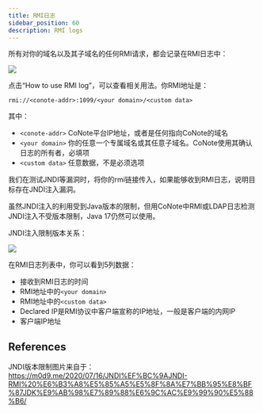 ```yaml
---
title: RMI日志
sidebar_position: 60
description: RMI logs
---
```


所有对你的域名以及其子域名的任何RMI请求，都会记录在RMI日志中：

![](@site/static/docs/rmilog_list.png)

点击“How to use RMI log”，可以查看相关用法。你RMI地址是：

```
rmi://<conote-addr>:1099/<your domain>/<custom data>
```

其中：

- `<conote-addr>` CoNote平台IP地址，或者是任何指向CoNote的域名
- `<your domain>` 你的任意一个专属域名或其任意子域名。CoNote使用其确认日志的所有者，必填项
- `<custom data>` 任意数据，不是必须选项

我们在测试JNDI等漏洞时，将你的rmi链接传入，如果能够收到RMI日志，说明目标存在JNDI注入漏洞。

<div className="comment_block">
  <p>虽然JNDI注入的利用受到Java版本的限制，但用CoNote中RMI或LDAP日志检测JNDI注入不受版本限制，Java 17仍然可以使用。</p>

  <p>JNDI注入限制版本关系：</p>

  ![](@site/static/docs/jndi_limit.png)
</div>

在RMI日志列表中，你可以看到5列数据：

- 接收到RMI日志的时间
- RMI地址中的`<your domain>`
- RMI地址中的`<custom data>`
- Declared IP是RMI协议中客户端宣称的IP地址，一般是客户端的内网IP
- 客户端IP地址

## References

JNDI版本限制图片来自于：<https://m0d9.me/2020/07/16/JNDI%EF%BC%9AJNDI-RMI%20%E6%B3%A8%E5%85%A5%E5%8F%8A%E7%BB%95%E8%BF%87JDK%E9%AB%98%E7%89%88%E6%9C%AC%E9%99%90%E5%88%B6/>
